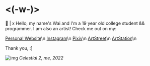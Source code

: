 # <(-w-)>

💬 |  x Hello, my name's Wai and I'm a 19 year old college student && programmer. 
I am also an artist! Check me out on my:

[Personal Website](https://www.shokkunn.art/)\n
[Instagram](https://www.instagram.com/shokk.unn/)\n
[Pixiv](https://www.pixiv.me/shokkuun)\n
[ArtStreet](https://medibang.com/u/Shokkunn/)\n
[ArtStation](https://www.artstation.com/shokkunn)\n

Thank you, :]

![img](https://cdnb.artstation.com/p/assets/images/images/045/626/363/large/shokkunn-celestialdot-blue-planes-watermarked.jpg?1643160403)
_Celestial 2, me, 2022_


